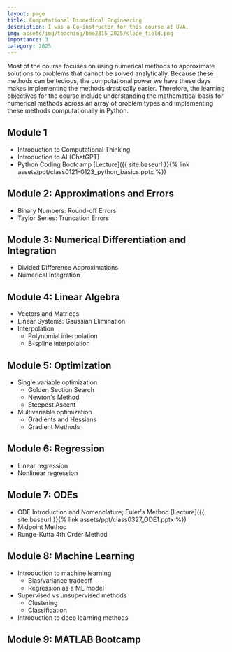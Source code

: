 ```yaml
---
layout: page
title: Computational Biomedical Engineering
description: I was a Co-instructor for this course at UVA. 
img: assets/img/teaching/bme2315_2025/slope_field.png
importance: 3
category: 2025
---
```


Most of the course focuses on using numerical methods to approximate solutions to problems that cannot be solved analytically. Because these methods can be tedious, the computational power we have these days makes implementing the methods drastically easier. Therefore, the learning objectives for the course include understanding the mathematical basis for numerical methods across an array of problem types and implementing these methods computationally in Python.


## Module 1
- Introduction to Computational Thinking
- Introduction to AI (ChatGPT)
- Python Coding Bootcamp [Lecture]({{ site.baseurl }}{% link assets/ppt/class0121-0123_python_basics.pptx %})

## Module 2: Approximations and Errors
- Binary Numbers: Round-off Errors
- Taylor Series: Truncation Errors

## Module 3: Numerical Differentiation and Integration
- Divided Difference Approximations
- Numerical Integration

## Module 4: Linear Algebra
- Vectors and Matrices
- Linear Systems: Gaussian Elimination
- Interpolation
    - Polynomial interpolation
    - B-spline interpolation

## Module 5: Optimization
- Single variable optimization
    - Golden Section Search
    - Newton's Method
    - Steepest Ascent
- Multivariable optimization
    - Gradients and Hessians
    - Gradient Methods

## Module 6: Regression
- Linear regression
- Nonlinear regression

## Module 7: ODEs
- ODE Introduction and Nomenclature; Euler's Method [Lecture]({{ site.baseurl }}{% link assets/ppt/class0327_ODE1.pptx %})
- Midpoint Method
- Runge-Kutta 4th Order Method

## Module 8: Machine Learning
- Introduction to machine learning
    - Bias/variance tradeoff
    - Regression as a ML model
- Supervised vs unsupervised methods 
    - Clustering
    - Classification
- Introduction to deep learning methods

## Module 9: MATLAB Bootcamp